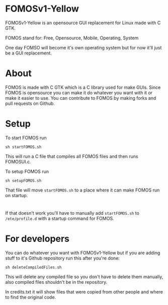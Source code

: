 # FOMOSv1-Yellow


FOMOSv1-Yellow is an opensource GUI replacement for Linux made with C GTK.

FOMOS stand for: Free, Opensource, Mobile, Operating, System

One day FOMSO will become it's own operating system but for now it'll just be a GUI replacement.
#
# About
FOMOS is made with C GTK which is a C library used for make GUIs. Since FOMOS is opensource you can make it do whatever 
you want with it or make it easier to use. You can contribute to FOMOS by making forks and pull requests on Github.

#
# Setup

To start FOMOS run
```shell script
sh startFOMOS.sh
```

This will run a C file that compiles all FOMOS files and then runs FOMOSUI.c.

To setup FOMOS run
```shell script
sh setupFOMOS.sh
```

That file will move ```startFOMOS.sh``` to a place where it can make FOMOS run on startup.

#
If that doesn't work you'll have to manually add ```startFOMOS.sh``` to ```/ete/profile.d``` with a startup command for FOMOS.

#
# For developers

You can do whatever you want with FOMOSv1-Yellow but if you are adding stuff to it's Github repository run this after you're done:

```shell script
sh deleteCompiledFiles.sh
```

This will delete any compiled file so you don't have to delete them manually, also compiled files shouldn't be in the repository.


In credits.txt it will show files that were copied from other people and where to find the original code.
